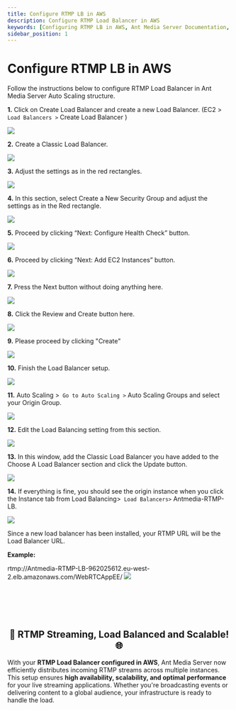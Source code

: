 ```yaml
---
title: Configure RTMP LB in AWS 
description: Configure RTMP Load Balancer in AWS
keywords: [Configuring RTMP LB in AWS, Ant Media Server Documentation, Ant Media Server Tutorials]
sidebar_position: 1
---
```


# Configure RTMP LB in AWS

Follow the instructions below to configure RTMP Load Balancer in Ant Media Server Auto Scaling structure.

**1.** Click on Create Load Balancer and create a new Load Balancer. (EC2 >` Load Balancers >` Create Load Balancer )

![](@site/static/img/aws-rtmp-2.png)

**2.** Create a Classic Load Balancer.

![](@site/static/img/aws-rtmp-3.png)

**3.** Adjust the settings as in the red rectangles.

![](@site/static/img/aws-rtmp-4.png)

**4.** In this section, select Create a New Security Group and adjust the settings as in the Red rectangle.

![](@site/static/img/aws-rtmp-5.png)

**5.** Proceed by clicking “Next: Configure Health Check” button.

![](@site/static/img/aws-rtmp-6.png)

**6.** Proceed by clicking “Next: Add EC2 Instances” button.

![](@site/static/img/aws-rtmp-7.png)

**7.** Press the Next button without doing anything here.

![](@site/static/img/aws-rtmp-8.png)

**8.** Click the Review and Create button here.

![](@site/static/img/aws-rtmp-9.png)

**9.** Please proceed by clicking "Create"

![](@site/static/img/aws-rtmp-10.png)

**10.** Finish the Load Balancer setup.

![](@site/static/img/aws-rtmp-11.png)

**11.** Auto Scaling >` Go to Auto Scaling >` Auto Scaling Groups and select your Origin Group.

![](@site/static/img/aws-rtmp-13.png)

**12.** Edit the Load Balancing setting from this section.

![](@site/static/img/aws-rtmp-14.png)

**13.** In this window, add the Classic Load Balancer you have added to the Choose A Load Balancer section and click the Update button.

![](@site/static/img/aws-rtmp-15.png)

**14.** If everything is fine, you should see the origin instance when you click the Instance tab from Load Balancing>` Load Balancers>` Antmedia-RTMP-LB.

![](@site/static/img/aws-rtmp-16-1.png)

Since a new load balancer has been installed, your RTMP URL will be the Load Balancer URL.


**Example:**

rtmp://Antmedia-RTMP-LB-962025612.eu-west-2.elb.amazonaws.com/WebRTCAppEE/
![](@site/static/img/aws-rtmp-url.png)

<br /><br />
---

<div align="center">
<h2> 🚀 RTMP Streaming, Load Balanced and Scalable! 🌐 </h2>
</div>

With your **RTMP Load Balancer configured in AWS**, Ant Media Server now efficiently distributes incoming RTMP streams across multiple instances. This setup ensures **high availability, scalability, and optimal performance** for your live streaming applications. Whether you're broadcasting events or delivering content to a global audience, your infrastructure is ready to handle the load.

